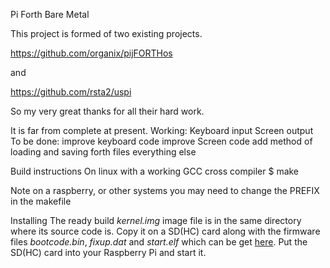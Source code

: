 Pi Forth Bare Metal

This project is formed of two existing projects.

https://github.com/organix/pijFORTHos

and 

https://github.com/rsta2/uspi

So my very great thanks for all their hard work.

It is far from complete at present.
Working:
Keyboard input 
Screen output
To be done:
improve keyboard code
improve Screen code
add method of loading and saving forth files
everything else

Build instructions
On linux with a working GCC cross compiler
	$ make

Note on a raspberry, or other systems you may need to change the PREFIX in the makefile

Installing
The ready build *kernel.img* image file is in the same directory where its source code is. Copy it on a SD(HC) card along with the firmware files *bootcode.bin*, *fixup.dat* and *start.elf* which can be get [here](https://github.com/raspberrypi/firmware/tree/master/boot). Put the SD(HC) card into your Raspberry Pi and start it.
